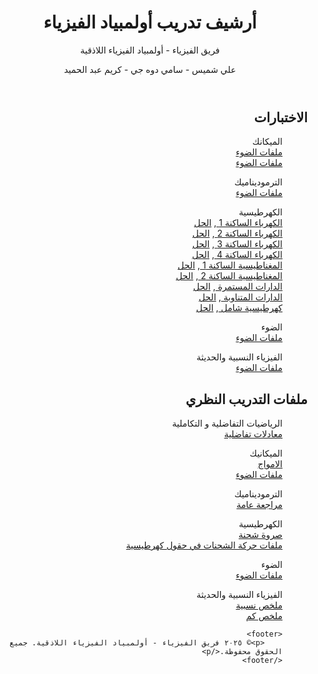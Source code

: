 <div dir="rtl">
<header>
        <h1>أرشيف تدريب أولمبياد الفيزياء</h1>
        <p>فريق الفيزياء - أولمبياد الفيزياء اللاذقية</p>
        <p>علي شميس - سامي دوه جي - كريم عبد الحميد</p>
</header>
<div class="container"> 
 <section>
            <h2>الاختبارات</h2>
            <ul>
                <p>الميكانك<br>
                <a href="link-to-file3" target="_blank">ملفات الضوء </a><br>
                <a href="link-to-file3" target="_blank">ملفات الضوء </a>
                </p>
                <p>الترموديناميك<br>
                <a href="link-to-file3" target="_blank">ملفات الضوء </a>
                </p>
                <p>الكهرطيسية<br>
                <a href="https://drive.google.com/file/d/1Adc9G2FaQRlLGJIkffqWckRSy2sV3fd9/view?usp=sharing">الكهرباء الساكنة 1  </a> ,
                     <a href="https://drive.google.com/file/d/1IOILua4GE5rAVriafLsH9eklMz1g_rxJ/view?usp=sharing" target="_blank">الحل  </a><br>
                <a href="https://drive.google.com/file/d/1iR1yDuXfU6_9gn8HQxC-GdwBck0-h4rE/view?usp=sharing">الكهرباء الساكنة 2  </a> ,
                     <a href="https://drive.google.com/file/d/1h8Zurk-Z5I0GNE0gHmYlRVnfKPhuysv7/view?usp=sharing" target="_blank">الحل  </a><br>
                <a href="https://drive.google.com/file/d/13vZoxOee_e65pDp-PDHJjXdKCQC6SzEw/view?usp=sharing">الكهرباء الساكنة 3  </a> ,
                     <a href="https://drive.google.com/file/d/1NlN7qybehRg6UwKCZ0ASc1EMNMSEIMrH/view?usp=sharing">الحل  </a><br>
                <a href="https://drive.google.com/file/d/1BE1Ch6D1vope2j29NiEiTj8B9QwjNznH/view?usp=sharing">الكهرباء الساكنة 4  </a> ,
                     <a href="https://drive.google.com/file/d/1ozR7AC7hSaJAyqXVrvimk5--QYPrewAs/view?usp=sharing">الحل  </a><br>
                <a href="https://drive.google.com/file/d/1OGqSB04MXz6p-S-YgMyXBGj1k-s7pUIF/view?usp=sharing">المغناطيسية الساكنة 1 </a> ,
                     <a href="">الحل  </a><br>
                <a href="https://drive.google.com/file/d/13T3EcVT1BE1n6qBtTGd9lmTHrou5ILOl/view?usp=sharing">المغناطيسية الساكنة 2 </a> ,
                     <a href="https://drive.google.com/file/d/1sICszNaMYrR0kLMhBliXkwKyO7Mp3Jzc/view?usp=sharing">الحل  </a><br>
                <a href="https://drive.google.com/file/d/19u-ExtUjc49cXPBwiovRq3ZSKut7b7Hb/view?usp=sharing">الدارات المستمرة   </a> ,
                     <a href="">الحل  </a><br>
                <a href="https://drive.google.com/file/d/16gFCEQH2wkdy2kuy9KMapKqjdUvr25ZX/view?usp=sharing">الدارات المتناوبة   </a> ,
                     <a href="">الحل  </a><br>
                <a href="https://drive.google.com/file/d/1W48DBTdJQUsCPifh3KdtyjqAMa5IbJbV/view?usp=sharing">كهرطيسية شامل    </a> ,
                     <a href="">الحل  </a><br>
                </p>
                <p>الضوء<br>
                <a href="link-to-file3" target="_blank">ملفات الضوء </a>
                </p>
                <p>الفيزياء النسبية والحديثة<br>
                <a href="link-to-file3" target="_blank">ملفات الضوء </a>
                </p>
            </ul>
        </section>
        <section>
            <h2>ملفات التدريب النظري</h2>
            <ul>
                 <p>الرياضيات التفاضلية و التكاملية<br>
                <a href="https://drive.google.com/file/d/1vjtKS6kHI-dfNqUpyHBcacpg-omwLz35/view?usp=sharing" target="_blank">معادلات تفاضلية  </a><br>
                <p>الميكانيك<br>
                <a href="https://drive.google.com/file/d/1NqDZBgoLNRZeul51evCryV9YAY9W6CPL/view?usp=sharing" target="_blank">الامواج  </a><br>
                <a href="link-to-file3" target="_blank">ملفات الضوء </a>
                </p>
                <p>الترموديناميك<br>
                <a href="https://drive.google.com/file/d/1LnCPmXHhe1GJakOQBZ8uW2yK87_S1FBo/view?usp=sharing" target="_blank">مراجعة عامة  </a>
                </p>
                <p>الكهرطيسية<br>
                <a href="https://drive.google.com/file/d/17yG_ePdAXIS_96rnX0E7bdZsBWyVasZj/view?usp=sharing" target="_blank">صروة شحنة  </a><br>
                <a href="https://drive.google.com/file/d/1LnCPmXHhe1GJakOQBZ8uW2yK87_S1FBo/view?usp=sharing" target="_blank">ملفات حركة الشحنات في حقول كهرطيسية </a> 
                </p>
                <p>الضوء<br>
                <a href="link-to-file3" target="_blank">ملفات الضوء </a>
                </p>
                <p>الفيزياء النسبية والحديثة<br>
                <a href="https://drive.google.com/file/d/1-Lyp0Q3dtRpcAwOfrbkClxa7gNC1G7R_/view?usp=sharing" target="_blank">ملخص نسبية </a><br>
                <a href="https://drive.google.com/file/d/13XhaUy0y1F3pWEEmQol0LtP_4RbQInxt/view?usp=sharing" target="_blank">ملخص كم  </a>
                </p>
   
    <footer>
        <p>© ٢٠٢٥ فريق الفيزياء - أولمبياد الفيزياء اللاذقية. جميع الحقوق محفوظة.</p>
    </footer>
